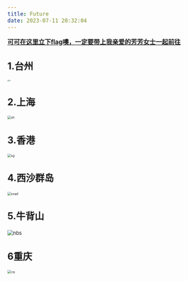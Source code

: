 ```yaml
---
title: Future
date: 2023-07-11 20:32:04
---
```

<meta name="referrer" content="no-referrer"/>

**<u>可可在这里立下flag噢，一定要带上我亲爱的芳芳女士一起前往</u>**

## **1.台州**

<img src="https://jsd.cdn.zzko.cn/gh/Simbalin/picx-images-hosting@master/tz.6xe29n91z1o0.jpg" alt="tz" style="zoom:25%;" />

## **2.上海**

<img src="https://jsd.cdn.zzko.cn/gh/Simbalin/picx-images-hosting@master/sh.dfdjumga6mw.jpg" alt="sh" style="zoom:50%;" />

## **3.香港**

<img src="https://jsd.cdn.zzko.cn/gh/Simbalin/picx-images-hosting@master/xg.2lz1jkytszk0.jpg" alt="xg" style="zoom:50%;" />

## **4.西沙群岛**

<img src="https://jsd.cdn.zzko.cn/gh/Simbalin/picx-images-hosting@master/xsqd.1w1su628vwv4.jpg" alt="xsqd" style="zoom: 50%;" />

## **5.牛背山**

<img src="https://jsd.cdn.zzko.cn/gh/Simbalin/picx-images-hosting@master/nbs.7fduvk0eiek0.jpg" alt="nbs" style="zoom: 80%;" />

## **6重庆**

<img src="https://jsd.cdn.zzko.cn/gh/Simbalin/picx-images-hosting@master/cq.42gv1tqw20q0.jpg" alt="cq" style="zoom:50%;" />